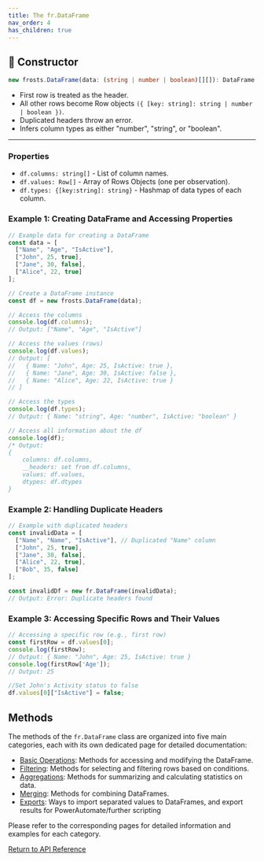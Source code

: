 ```yaml
---
title: The fr.DataFrame
nav_order: 4
has_children: true
---
```


## 🔹 Constructor

```ts
new frosts.DataFrame(data: (string | number | boolean)[][]): DataFrame
```

- First row is treated as the header.
- All other rows become Row objects `({ [key: string]: string | number | boolean })`.
- Duplicated headers throw an error.
- Infers column types as either "number", "string", or "boolean".

---

### Properties

- `df.columns: string[]` - List of column names.
- `df.values: Row[]` - Array of Rows Objects (one per observation).
- `df.types: {[key:string]: string}` - Hashmap of data types of each column.

### Example 1: Creating  DataFrame and Accessing Properties

```ts
// Example data for creating a DataFrame
const data = [
  ["Name", "Age", "IsActive"],
  ["John", 25, true],
  ["Jane", 30, false],
  ["Alice", 22, true]
];

// Create a DataFrame instance
const df = new frosts.DataFrame(data);

// Access the columns
console.log(df.columns); 
// Output: ["Name", "Age", "IsActive"]

// Access the values (rows)
console.log(df.values);
// Output: [
//   { Name: "John", Age: 25, IsActive: true },
//   { Name: "Jane", Age: 30, IsActive: false },
//   { Name: "Alice", Age: 22, IsActive: true }
// ]

// Access the types
console.log(df.types); 
// Output: { Name: "string", Age: "number", IsActive: "boolean" }

// Access all information about the df
console.log(df);
/* Output: 
{
    columns: df.columns, 
    __headers: set from df.columns,
    values: df.values,
    dtypes: df.dtypes
}
```

### Example 2: Handling Duplicate Headers

```ts
// Example with duplicated headers
const invalidData = [
  ["Name", "Name", "IsActive"], // Duplicated "Name" column
  ["John", 25, true],
  ["Jane", 30, false],
  ["Alice", 22, true],
  ["Bob", 35, false]  
];

const invalidDf = new fr.DataFrame(invalidData);
// Output: Error: Duplicate headers found
```

### Example 3: Accessing Specific Rows and Their Values

```ts
// Accessing a specific row (e.g., first row)
const firstRow = df.values[0];
console.log(firstRow); 
// Output: { Name: "John", Age: 25, IsActive: true }
console.log(firstRow['Age']);
// Output: 25

//Set John's Activity status to false
df.values[0]["IsActive"] = false;
```

## Methods

The methods of the `fr.DataFrame` class are organized into five main categories, each with its own dedicated page for detailed documentation:

- [Basic Operations](df_methods/basic_operations.md): Methods for accessing and modifying the DataFrame.
- [Filtering](df_methods/filtering.md): Methods for selecting and filtering rows based on conditions.
- [Aggregations](df_methods/aggregation.md): Methods for summarizing and calculating statistics on data.
- [Merging](df_methods/merging.md): Methods for combining DataFrames.
- [Exports](df_methods/outputs.md): Ways to import separated values to DataFrames, and export results for PowerAutomate/further scripting

Please refer to the corresponding pages for detailed information and examples for each category.

[Return to API Reference](/frosts)
